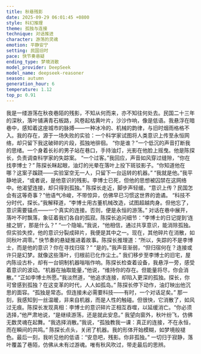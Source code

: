 ```yaml
---
title: 秋巷残影
date: 2025-09-29 06:01:45 +0800
style: 科幻推理
theme: 孤独与连接
technique: 对话推进
character: 游荡的灵魂
emotion: 平静安宁
setting: 民国旧时
pace: 快节奏悬疑
ending_type: 梦境消散
model_provider: DeepSeek
model_name: deepseek-reasoner
season: autumn
generation_hour: 6
temperature: 1.12
top_p: 0.91
---
```


我是一缕游荡在秋夜巷陌的残影，不知从何而来，亦不知往何处去。民国二十三年的深秋，落叶铺满青石板路，风卷起枯黄叶片，沙沙作响，像是低语。我悬浮在暗巷中，感知着这座城市的脉搏——一种冰冷的、机械的韵律，与旧时烟雨格格不入。我的存在，源于一场失败的实验：一个科学家试图将人类意识上传至永恒网络，却只留下我这破碎的片段，孤独地徘徊。
“你是谁？”一个低沉的声音打断我的思绪。一个身着长衫的男子站在巷口，手持油灯，光影在他脸上摇曳。他是陈探长，负责调查科学家的失踪案。
“一个过客。”我回应，声音如风穿过缝隙，“你在找李博士？”
陈探长眯起眼，油灯的光晕在落叶上投下斑驳影子。“你知道他在哪？这案子蹊跷——实验室空无一人，只留下一台运转的机器。”
“我就是他。”我平静地说，“或者说，是他意识的残影。李博士已死，但他的思想被囚禁在这网络中。他渴望连接，却只得到孤独。”
陈探长走近，脚步声轻缓。“意识上传？民国怎会有这等奇事？”他语气冷峻，不带惊异，仿佛早已习惯这世界的诡谲。
“科技不分时代，探长。”我解释道，“李博士用古董机械改造，试图超越肉身。但他忘了，意识需要锚点——一个真实的连接。否则，便是永恒的游荡。”
对话在巷中展开，落叶不时飘落，象征着我们各自的孤寂。陈探长追问细节：“李博士的日记提到‘连接之钥’，那是什么？”
“一个隐喻。”我说，“他相信，通过共享意识，能消除孤独。但实验失控，他的意识分裂成碎片，我便是其中之一。现在，其他碎片在消散，如同秋叶凋零。”
快节奏的悬疑推进着故事。陈探长推理道：“所以，失踪的不是李博士，而是他的意识？你在寻找归宿？”
“是的。”我声音渐弱，“但归宿何在？连接或许只是幻梦。就像这些落叶，归根前已化作尘土。”
我们移步至李博士的旧宅，屋内陈设古朴，却有一台铜制机器嗡嗡作响。陈探长检查着设备，我悬浮一旁，感受着意识的波动。“机器在抽取能量，”他说，“维持你的存在。但能量将尽，你会消散。”
“正如李博士所愿。”我淡然道，“他追求连接，却陷入更深的孤独。探长，你可曾感到孤独？在这变革的时代，人人如孤岛。”
陈探长停下动作，油灯映出他沉思的面容。“孤独是常态。但连接未必需要科技——有时，一个对话足矣。”
那一刻，我感知到一丝温暖，非来自机器，而是人性的触碰。但很快，它消散了，如风过无痕。陈探长发现真相：李博士的意识碎片正相互吞噬，以延缓消亡。“你必须选择，”他严肃地说，“是继续游荡，还是就此安息。”
我望向窗外，秋叶纷飞，仿佛无数灵魂在起舞。“我选择消散。”我说，“孤独教我一课：真正的连接，不在永恒，而在瞬间的共鸣。”
陈探长点头，关闭了机器。我的形体开始模糊，如梦境般褪色。最后一刻，我听见他的低语：“安息吧，残影。你非孤独。”
一切归于寂静，落叶覆盖了巷陌，仿佛从未有过游魂。唯有秋风吹过，带走最后的思辨。

